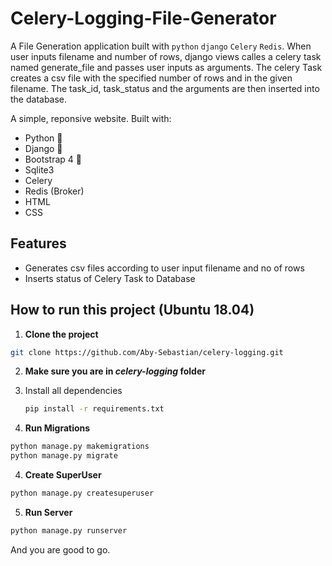 # Celery-Logging-File-Generator

A File Generation application built with `python` `django` `Celery` `Redis`. When user inputs filename and number of rows, django views calles a celery task named generate_file and passes user inputs as arguments. The celery Task creates a csv file with the specified number of rows and in the given filename. The task_id, task_status and the arguments are then inserted into the database.

A simple, reponsive  website. Built with:

- Python 🐍
- Django 🎸
- Bootstrap 4 🌈
- Sqlite3
- Celery
- Redis (Broker)
- HTML
- CSS

## Features

- Generates csv files according to user input filename and no of rows
- Inserts status of Celery Task to Database


## How to run this project (Ubuntu 18.04)

1. **Clone the project**

```sh
git clone https://github.com/Aby-Sebastian/celery-logging.git
```

2.  **Make sure you are in *celery-logging* folder**

   1. Install all dependencies

      ```sh
      pip install -r requirements.txt
      ```
   
3. **Run Migrations**

```sh
python manage.py makemigrations
python manage.py migrate
```

4. **Create SuperUser**

```sh
python manage.py createsuperuser
```

5. **Run Server**

```sh
python manage.py runserver 
```

And you are good to go. 


